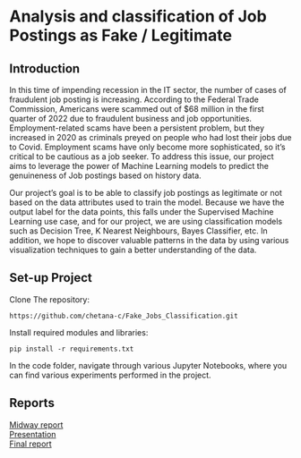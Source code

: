 # Analysis and classification of Job Postings as Fake / Legitimate

## Introduction
In this time of impending recession in the IT sector, the number of cases of fraudulent job posting is increasing. According to the Federal Trade Commission, Americans were scammed out of $68 million in the first quarter of 2022 due to fraudulent business and job opportunities. Employment-related scams have been a persistent problem, but they increased in 2020 as criminals preyed on people who had lost their jobs due to Covid. Employment scams have only become more sophisticated, so it’s critical to be cautious as a job seeker. To address this issue, our project aims to leverage the power of Machine Learning models to predict the genuineness of Job postings based on history data.

Our project’s goal is to be able to classify job postings as legitimate or not based on the data attributes used to train the model. Because we have the output label for the data points, this falls under the Supervised Machine Learning use case, and for our project, we are using classification models such as Decision Tree, K Nearest Neighbours, Bayes Classifier, etc. In addition, we hope to discover valuable patterns in the data by using various visualization techniques to gain a better understanding of the data.

## Set-up Project
Clone The repository:  

    https://github.com/chetana-c/Fake_Jobs_Classification.git

Install required modules and libraries:  

    pip install -r requirements.txt
    
In the code folder, navigate through various Jupyter Notebooks, where you can find various experiments performed in the project. 

## Reports

[Midway report](docs/reports/Midway_Jobs_Classification_P12.pdf)  
[Presentation](docs/ppt/CSC522_Fake_Jobs_Classification.pdf)  
[Final report](docs/reports/P12_Jobs_Classification.pdf)